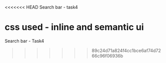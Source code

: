 <<<<<<< HEAD
Search bar - task4


css used - inline and semantic ui
=======
Search bar - Task4
 
>>>>>>> 89c24d71a824f4cc1bce6af74d7266c96f06936b
